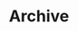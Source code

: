 ---
layout: archive
title: Archive
permalink: /archive
include_on_search: true
show_breadcrumb: true
include_collection: posts
---